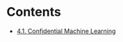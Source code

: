# Contents
- [4.1. Confidential Machine Learning](https://samsung.github.io/islet/usecases/confidential_ml.html)
